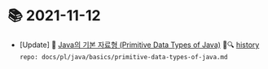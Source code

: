 # 📚 2021-11-12
- [Update] 📙 [Java의 기본 자료형 (Primitive Data Types of Java)](https://til.qriositylog.com/featured/pl/java/basics/primitive-data-types-of-java) 📃🔍 [history](https://github.com/Queue-ri/TIL/commits/main/.github/workflows/docs/pl/java/basics/primitive-data-types-of-java.md?since=2021-11-12T00:00:00Z&until=2021-11-12T23:59:59Z) `repo: docs/pl/java/basics/primitive-data-types-of-java.md`
